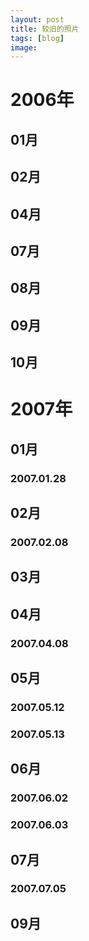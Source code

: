 ```yaml
---
layout: post
title: 较旧的照片
tags: [blog]
image: 
---
```


# 2006年

## 01月

<ul id="image-2006-01" class="image-gallery"></ul>

## 02月

<ul id="image-2006-02" class="image-gallery"></ul>

## 04月

<ul id="image-2006-04" class="image-gallery"></ul>

## 07月

<ul id="image-2006-07" class="image-gallery"></ul>

## 08月

<ul id="image-2006-08" class="image-gallery"></ul>

## 09月

<ul id="image-2006-09" class="image-gallery"></ul>

## 10月

<ul id="image-2006-10" class="image-gallery"></ul>

# 2007年

## 01月

### 2007.01.28

<ul id="image-2007-01-28" class="image-gallery"></ul>

## 02月

### 2007.02.08

<ul id="image-2007-02-08" class="image-gallery"></ul>

## 03月

<ul id="image-2007-03" class="image-gallery"></ul>

## 04月

### 2007.04.08

<ul id="image-2007-04-08" class="image-gallery"></ul>

## 05月

### 2007.05.12

<ul id="image-2007-05-12" class="image-gallery"></ul>

### 2007.05.13

<ul id="image-2007-05-13" class="image-gallery"></ul>

## 06月

### 2007.06.02

<ul id="image-2007-06-02" class="image-gallery"></ul>

### 2007.06.03

<ul id="image-2007-06-03" class="image-gallery"></ul>

## 07月

### 2007.07.05

<ul id="image-2007-07-05" class="image-gallery"></ul>

## 09月

<ul id="image-2007-09" class="image-gallery"></ul>

